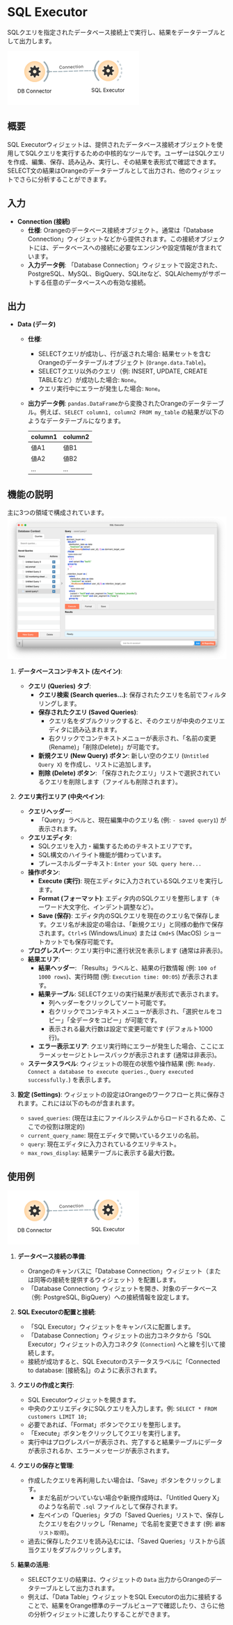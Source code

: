 
# SQL Executor

SQLクエリを指定されたデータベース接続上で実行し、結果をデータテーブルとして出力します。

![DB_flow](./imgs/DB_flow.png)


## 概要

SQL Executorウィジェットは、提供されたデータベース接続オブジェクトを使用してSQLクエリを実行するための中核的なツールです。ユーザーはSQLクエリを作成、編集、保存、読み込み、実行し、その結果を表形式で確認できます。SELECT文の結果はOrangeのデータテーブルとして出力され、他のウィジェットでさらに分析することができます。

## 入力

-   **Connection (接続)**
    -   **仕様**: Orangeのデータベース接続オブジェクト。通常は「Database Connection」ウィジェットなどから提供されます。この接続オブジェクトには、データベースへの接続に必要なエンジンや設定情報が含まれています。
    -   **入力データ例**: 「Database Connection」ウィジェットで設定された、PostgreSQL、MySQL、BigQuery、SQLiteなど、SQLAlchemyがサポートする任意のデータベースへの有効な接続。

## 出力

-   **Data (データ)**
    -   **仕様**:
        -   SELECTクエリが成功し、行が返された場合: 結果セットを含むOrangeのデータテーブルオブジェクト (`Orange.data.Table`)。
        -   SELECTクエリ以外のクエリ（例: INSERT, UPDATE, CREATE TABLEなど）が成功した場合: `None`。
        -   クエリ実行中にエラーが発生した場合: `None`。
    -   **出力データ例**: `pandas.DataFrame`から変換されたOrangeのデータテーブル。例えば、`SELECT column1, column2 FROM my_table` の結果が以下のようなデータテーブルになります。

        | column1 | column2 |
        | :------ | :------ |
        | 値A1    | 値B1    |
        | 値A2    | 値B2    |
        | ...     | ...     |

## 機能の説明

主に3つの領域で構成されています。
![sqlexec_overview](./imgs/sqlexec_overview.png)


1.  **データベースコンテキスト (左ペイン)**:
    *   **クエリ (Queries) タブ**:
        *   **クエリ検索 (Search queries...)**: 保存されたクエリを名前でフィルタリングします。
        *   **保存されたクエリ (Saved Queries)**:
            *   クエリ名をダブルクリックすると、そのクエリが中央のクエリエディタに読み込まれます。
            *   右クリックでコンテキストメニューが表示され、「名前の変更(Rename)」「削除(Delete)」が可能です。
        *   **新規クエリ (New Query) ボタン**: 新しい空のクエリ (`Untitled Query X`) を作成し、リストに追加します。
        *   **削除 (Delete) ボタン**: 「保存されたクエリ」リストで選択されているクエリを削除します（ファイルも削除されます）。

2.  **クエリ実行エリア (中央ペイン)**:
    *   **クエリヘッダー**:
        *   「Query」ラベルと、現在編集中のクエリ名 (例: `- saved query1`) が表示されます。
    *   **クエリエディタ**:
        *   SQLクエリを入力・編集するためのテキストエリアです。
        *   SQL構文のハイライト機能が備わっています。
        *   プレースホルダーテキスト: `Enter your SQL query here...`
    *   **操作ボタン**:
        *   **Execute (実行)**: 現在エディタに入力されているSQLクエリを実行します。
        *   **Format (フォーマット)**: エディタ内のSQLクエリを整形します（キーワード大文字化、インデント調整など）。
        *   **Save (保存)**: エディタ内のSQLクエリを現在のクエリ名で保存します。クエリ名が未設定の場合は、「新規クエリ」と同様の動作で保存されます。`Ctrl+S` (Windows/Linux) または `Cmd+S` (MacOS) ショートカットでも保存可能です。
    *   **プログレスバー**: クエリ実行中に進行状況を表示します (通常は非表示)。
    *   **結果エリア**:
        *   **結果ヘッダー**: 「Results」ラベルと、結果の行数情報 (例: `100 of 1000 rows`)、実行時間 (例: `Execution time: 00:05`) が表示されます。
        *   **結果テーブル**: SELECTクエリの実行結果が表形式で表示されます。
            *   列ヘッダーをクリックしてソート可能です。
            *   右クリックでコンテキストメニューが表示され、「選択セルをコピー」「全データをコピー」が可能です。
            *   表示される最大行数は設定で変更可能です (デフォルト1000行)。
        *   **エラー表示エリア**: クエリ実行時にエラーが発生した場合、ここにエラーメッセージとトレースバックが表示されます (通常は非表示)。
    *   **ステータスラベル**: ウィジェットの現在の状態や操作結果 (例: `Ready. Connect a database to execute queries.`, `Query executed successfully.`) を表示します。

3.  **設定 (Settings)**:
    ウィジェットの設定はOrangeのワークフローと共に保存されます。これには以下のものが含まれます。
    *   `saved_queries`: (現在は主にファイルシステムからロードされるため、ここでの役割は限定的)
    *   `current_query_name`: 現在エディタで開いているクエリの名前。
    *   `query`: 現在エディタに入力されているクエリテキスト。
    *   `max_rows_display`: 結果テーブルに表示する最大行数。

## 使用例
![DB_flow](./imgs/DB_flow.png)

1.  **データベース接続の準備**:
    *   Orangeのキャンバスに「Database Connection」ウィジェット（または同等の接続を提供するウィジェット）を配置します。
    *   「Database Connection」ウィジェットを開き、対象のデータベース（例: PostgreSQL, BigQuery）への接続情報を設定します。

2.  **SQL Executorの配置と接続**:
    *   「SQL Executor」ウィジェットをキャンバスに配置します。
    *   「Database Connection」ウィジェットの出力コネクタから「SQL Executor」ウィジェットの入力コネクタ (`Connection`) へと線を引いて接続します。
    *   接続が成功すると、SQL Executorのステータスラベルに「Connected to database: [接続名]」のように表示されます。

3.  **クエリの作成と実行**:
    *   SQL Executorウィジェットを開きます。
    *   中央のクエリエディタにSQLクエリを入力します。例: `SELECT * FROM customers LIMIT 10;`
    *   必要であれば、「Format」ボタンでクエリを整形します。
    *   「Execute」ボタンをクリックしてクエリを実行します。
    *   実行中はプログレスバーが表示され、完了すると結果テーブルにデータが表示されるか、エラーメッセージが表示されます。

4.  **クエリの保存と管理**:
    *   作成したクエリを再利用したい場合は、「Save」ボタンをクリックします。
        *   まだ名前がついていない場合や新規作成時は、「Untitled Query X」のような名前で `.sql` ファイルとして保存されます。
        *   左ペインの「Queries」タブの「Saved Queries」リストで、保存したクエリを右クリックし「Rename」で名前を変更できます (例: `顧客リスト取得`)。
    *   過去に保存したクエリを読み込むには、「Saved Queries」リストから該当クエリをダブルクリックします。

5.  **結果の活用**:
    *   SELECTクエリの結果は、ウィジェットの `Data` 出力からOrangeのデータテーブルとして出力されます。
    *   例えば、「Data Table」ウィジェットをSQL Executorの出力に接続することで、結果をOrange標準のテーブルビューアで確認したり、さらに他の分析ウィジェットに渡したりすることができます。
